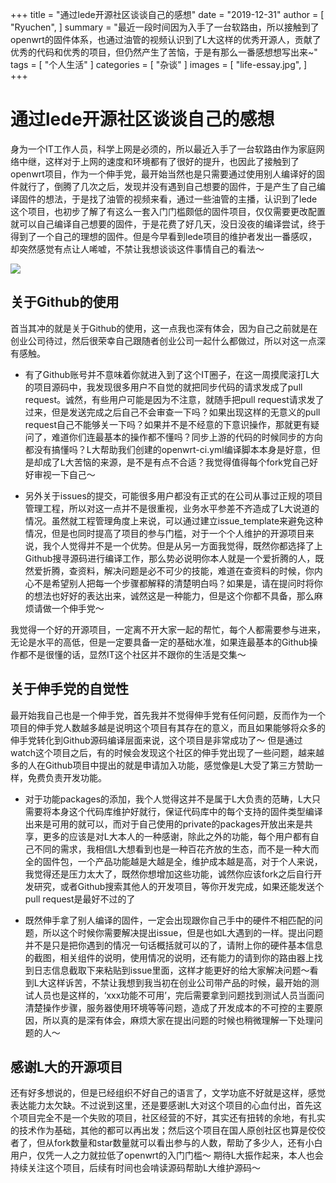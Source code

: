 +++
title = "通过lede开源社区谈谈自己的感想"
date = "2019-12-31"
author = [
    "Ryuchen",
]
summary = "最近一段时间因为入手了一台软路由，所以接触到了openwrt的固件体系，也通过油管的视频认识到了L大这样的优秀开源人，贡献了优秀的代码和优秀的项目，但仍然产生了苦恼，于是有那么一番感想想写出来~"
tags = [
    "个人生活"
]
categories = [
    "杂谈"
]
images = [
    "life-essay.jpg",
]
+++

# 通过lede开源社区谈谈自己的感想

身为一个IT工作人员，科学上网是必须的，所以最近入手了一台软路由作为家庭网络中继，这样对于上网的速度和环境都有了很好的提升，也因此了接触到了openwrt项目，作为一个伸手党，最开始当然也是只需要通过使用别人编译好的固件就行了，倒腾了几次之后，发现并没有遇到自己想要的固件，于是产生了自己编译固件的想法，于是找了油管的视频来看，通过一些油管的主播，认识到了lede这个项目，也初步了解了有这么一套入门门槛颇低的固件项目，仅仅需要更改配置就可以自己编译自己想要的固件，于是花费了好几天，没日没夜的编译尝试，终于得到了一个自己的理想的固件。但是今早看到lede项目的维护者发出一番感叹，却突然感觉有点让人唏嘘，不禁让我想谈谈这件事情自己的看法～

![](/media/15777766639312.jpg)

## 关于Github的使用

首当其冲的就是关于Github的使用，这一点我也深有体会，因为自己之前就是在创业公司待过，然后很荣幸自己跟随者创业公司一起什么都做过，所以对这一点深有感触。

* 有了Github账号并不意味着你就进入到了这个IT圈子，在这一周摸爬滚打L大的项目源码中，我发现很多用户不自觉的就把同步代码的请求发成了pull request。诚然，有些用户可能是因为不注意，就随手把pull request请求发了过来，但是发送完成之后自己不会审查一下吗？如果出现这样的无意义的pull request自己不能够关一下吗？如果并不是不经意的下意识操作，那就更有疑问了，难道你们连最基本的操作都不懂吗？同步上游的代码的时候同步的方向都没有搞懂吗？L大帮助我们创建的openwrt-ci.yml编译脚本本身是好意，但是却成了L大苦恼的来源，是不是有点不合适？我觉得值得每个fork党自己好好审视一下自己～

* 另外关于issues的提交，可能很多用户都没有正式的在公司从事过正规的项目管理工程，所以对这一点并不是很重视，业务水平参差不齐造成了L大说道的情况。虽然就工程管理角度上来说，可以通过建立issue_template来避免这种情况，但是也同时提高了项目的参与门槛，对于一个个人维护的开源项目来说，我个人觉得并不是一个优势。但是从另一方面我觉得，既然你都选择了上Github搜寻源码进行编译工作，那么势必说明你本人就是一个爱折腾的人，既然爱折腾，查资料，解决问题是必不可少的技能，难道在查资料的时候，你内心不是希望别人把每一个步骤都解释的清楚明白吗？如果是，请在提问时将你的想法也好好的表达出来，诚然这是一种能力，但是这个你都不具备，那么麻烦请做一个伸手党～

我觉得一个好的开源项目，一定离不开大家一起的帮忙，每个人都需要参与进来，无论是水平的高低，但是一定要具备一定的基础水准，如果连最基本的Github操作都不是很懂的话，显然IT这个社区并不跟你的生活是交集～

## 关于伸手党的自觉性

最开始我自己也是一个伸手党，首先我并不觉得伸手党有任何问题，反而作为一个项目的伸手党人数越多越是说明这个项目有其存在的意义，而且如果能够将众多的伸手党转化到Github源码编译层面来说，这个项目是非常成功了～ 但是通过watch这个项目之后，有的时候会发现这个社区的伸手党出现了一些问题，越来越多的人在Github项目中提出的就是申请加入功能，感觉像是L大受了第三方赞助一样，免费负责开发功能。

* 对于功能packages的添加，我个人觉得这并不是属于L大负责的范畴，L大只需要将本身这个代码库维护好就行，保证代码库中的每个支持的固件类型编译出来是可用的就可以，而对于自己使用的private的packages开放出来是共享，更多的应该是对L大本人的一种感谢，除此之外的功能，每个用户都有自己不同的需求，我相信L大想看到也是一种百花齐放的生态，而不是一种大而全的固件包，一个产品功能越是大越是全，维护成本越是高，对于个人来说，我觉得还是压力太大了，既然你想增加这些功能，诚然你应该fork之后自行开发研究，或者Github搜索其他人的开发项目，等你开发完成，如果还能发送个pull request是最好不过的了

* 既然伸手拿了别人编译的固件，一定会出现跟你自己手中的硬件不相匹配的问题，所以这个时候你需要解决提出issue，但是也如L大遇到的一样。提出问题并不是只是把你遇到的情况一句话概括就可以的了，请附上你的硬件基本信息的截图，相关组件的说明，使用情况的说明，还有能力的请到你的路由器上找到日志信息截取下来粘贴到issue里面，这样才能更好的给大家解决问题～看到L大这样诉苦，不禁让我想到我当初在创业公司带产品的时候，最开始的测试人员也是这样的，‘xxx功能不可用’，完后需要拿到问题找到测试人员当面问清楚操作步骤，服务器使用环境等等问题，造成了开发成本的不可控的主要原因，所以真的是深有体会，麻烦大家在提出问题的时候也稍微理解一下处理问题的人～

## 感谢L大的开源项目

还有好多想说的，但是已经组织不好自己的语言了，文学功底不好就是这样，感觉表达能力太欠缺。不过说到这里，还是要感谢L大对这个项目的心血付出，首先这个项目完全不是一个失败的项目，社区经营的不好，其实还有扭转的余地，有扎实的技术作为基础，其他的都可以再出发；然后这个项目在国人原创社区也算是佼佼者了，但从fork数量和star数量就可以看出参与的人数，帮助了多少人，还有小白用户，仅凭一人之力就拉低了openwrt的入门门槛～ 期待L大振作起来，本人也会持续关注这个项目，后续有时间也会啃读源码帮助L大维护源码～